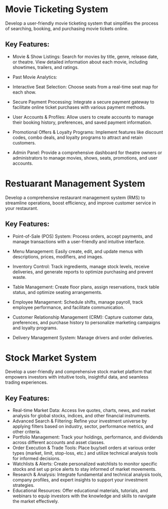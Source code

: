 # Movie Ticketing System

Develop a user-friendly movie ticketing system that simplifies the process of searching, booking, and purchasing movie tickets online.

## Key Features:

- Movie & Show Listings: Search for movies by title, genre, release date, or theatre. View detailed information about each movie, including showtimes, trailers, and ratings.

- Past Movie Analytics:

- Interactive Seat Selection: Choose seats from a real-time seat map for each show.

- Secure Payment Processing: Integrate a secure payment gateway to facilitate online ticket purchases with various payment methods.

- User Accounts & Profiles: Allow users to create accounts to manage their booking history, preferences, and saved payment information.

- Promotional Offers & Loyalty Programs: Implement features like discount codes, combo deals, and loyalty programs to attract and retain customers.

- Admin Panel: Provide a comprehensive dashboard for theatre owners or administrators to manage movies, shows, seats, promotions, and user accounts.

# Restuarant Management System

Develop a comprehensive restaurant management system (RMS) to streamline operations, boost efficiency, and improve customer service in your restaurant.

## Key Features:

- Point-of-Sale (POS) System: Process orders, accept payments, and manage transactions with a user-friendly and intuitive interface.

- Menu Management: Easily create, edit, and update menus with descriptions, prices, modifiers, and images.

- Inventory Control: Track ingredients, manage stock levels, receive deliveries, and generate reports to optimize purchasing and prevent waste.

- Table Management: Create floor plans, assign reservations, track table status, and optimize seating arrangements.

- Employee Management: Schedule shifts, manage payroll, track employee performance, and facilitate communication.

- Customer Relationship Management (CRM): Capture customer data, preferences, and purchase history to personalize marketing campaigns and loyalty programs.

- Delivery Management System: Manage drivers and order deliveries.

# Stock Market System

Develop a user-friendly and comprehensive stock market platform that empowers investors with intuitive tools, insightful data, and seamless trading experiences.

## Key Features:

- Real-time Market Data: Access live quotes, charts, news, and market analysis for global stocks, indices, and other financial instruments.
- Advanced Search & Filtering: Refine your investment universe by applying filters based on industry, sector, performance metrics, and other criteria.
- Portfolio Management: Track your holdings, performance, and dividends across different accounts and asset classes.
- Order Execution & Trade Tools: Place buy/sell orders at various order types (market, limit, stop-loss, etc.) and utilize technical analysis tools for informed decisions.
- Watchlists & Alerts: Create personalized watchlists to monitor specific stocks and set up price alerts to stay informed of market movements.
- Research & Analysis: Integrate fundamental and technical analysis tools, company profiles, and expert insights to support your investment strategies.
- Educational Resources: Offer educational materials, tutorials, and webinars to equip investors with the knowledge and skills to navigate the market effectively.
